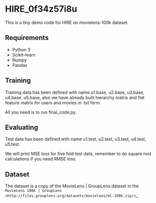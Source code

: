 # HIRE_0f34z57i8u

This is a tiny demo code for HIRE on movielens-100k dataset.

## Requirements

- Python 3
- Scikit-learn
- Numpy
- Pandas

## Training

Training data has been defined with name u1.base, u2.base, u3.base, u4.base, u5.base, also we have already built hierarchy matrix and flat feature matrix for users and movies in .txt form.

All you need is to run final_code.py.

## Evaluating
Test data has been defined with name u1.test, u2.test, u3.test, u4.test, u5.test.

We will print MSE loss for five fold test data, remember to do square root calculations if you need RMSE loss.

## Dataset
The dataset is a copy of the MovieLens | GroupLens 
dataset in the `MovieLens 100k | GroupLens <http://files.grouplens.org/datasets/movielens/ml-100k.zip/>`_
